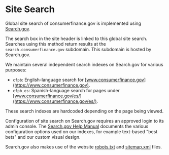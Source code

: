 # Site Search

Global site search of consumerfinance.gov is implemented using
[Search.gov](https://search.gov/).

The search box in the site header is linked to this global site search.
Searches using this method return results at the `search.consumerfinance.gov`
subdomain. This subdomain is hosted by Search.gov.

We maintain several independent search indexes on Search.gov for various purposes:

- `cfpb`: English-language search for
  [www.consumerfinance.gov](https://www.consumerfinance.gov).
- `cfpb_es`: Spanish-language search for pages under
  [www.consumerfinance.gov/es/](https://www.consumerfinance.gov/es/).

These search indexes are hardcoded depending on the page being viewed.

Configuration of site search on Search.gov requires an approved login to its
admin console. The [Search.gov Help Manual](https://search.gov/manual/index.html)
documents the various configuration options used on our indexes, for example
text-based "best bets" and our custom visual design.

Search.gov also makes use of the website
[robots.txt](https://www.consumerfinance.gov/robots.txt)
and
[sitemap.xml](https://www.consumerfinance.gov/sitemap.xml)
files.
